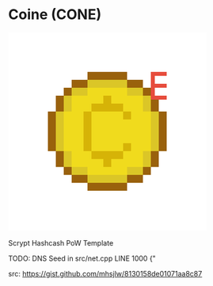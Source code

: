 Coine (CONE)
===========

![Coine  logo](https://raw.githubusercontent.com/coinecrypto/coine/master/coine.png)


Scrypt Hashcash PoW Template


TODO: 
DNS Seed in src/net.cpp 
LINE 1000 {"

src: https://gist.github.com/mhsjlw/8130158de01071aa8c87
